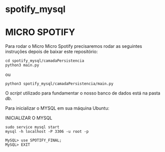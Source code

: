 # spotify_mysql
# MICRO SPOTIFY

Para rodar o Micro Micro Spotify precisaremos rodar as seguintes instruções depois de baixar este repositório:
````
cd spotify_mysql/camadaPersistencia
python3 main.py
````
ou
````
python3 spotify_mysql/camadaPersistencia/main.py
````

O *script* utilizado para fundamentar o nosso banco de dados está na pasta *db*.

Para inicializar o MYSQL em sua máquina Ubuntu:

INICIALIZAR O MYSQL
````
sudo service mysql start
mysql -h localhost -P 3306 -u root -p

MySQL> use SPOTIFY_FINAL;
MySQL> EXIT
````
